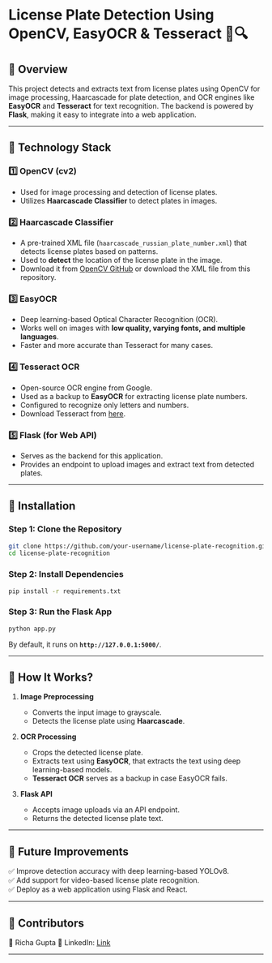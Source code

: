 # **License Plate Detection Using OpenCV, EasyOCR & Tesseract** 🚗🔍  

## **🔹 Overview**  
This project detects and extracts text from license plates using OpenCV for image processing, Haarcascade for plate detection, and OCR engines like **EasyOCR** and **Tesseract** for text recognition. The backend is powered by **Flask**, making it easy to integrate into a web application.  

---

## **🔹 Technology Stack**  

### 1️⃣ **OpenCV (cv2)**
- Used for image processing and detection of license plates.
- Utilizes **Haarcascade Classifier** to detect plates in images.

### 2️⃣ **Haarcascade Classifier**  
- A pre-trained XML file (`haarcascade_russian_plate_number.xml`) that detects license plates based on patterns.  
- Used to **detect** the location of the license plate in the image.
- Download it from [OpenCV GitHub](https://github.com/opencv/opencv/tree/master/data/haarcascades) or download the XML file from this repository.

### 3️⃣ **EasyOCR**  
- Deep learning-based Optical Character Recognition (OCR).  
- Works well on images with **low quality, varying fonts, and multiple languages**.  
- Faster and more accurate than Tesseract for many cases.

### 4️⃣ **Tesseract OCR**  
- Open-source OCR engine from Google.  
- Used as a backup to **EasyOCR** for extracting license plate numbers.  
- Configured to recognize only letters and numbers.
- Download Tesseract from [here](https://github.com/UB-Mannheim/tesseract/wiki).  

### 5️⃣ **Flask (for Web API)**  
- Serves as the backend for this application.  
- Provides an endpoint to upload images and extract text from detected plates.

---

## **🔹 Installation**  

### **Step 1: Clone the Repository**  
```sh
git clone https://github.com/your-username/license-plate-recognition.git
cd license-plate-recognition
```

### **Step 2: Install Dependencies**  
```sh
pip install -r requirements.txt
```

### **Step 3: Run the Flask App**  
```sh
python app.py
```
By default, it runs on **`http://127.0.0.1:5000/`**.

---

## **🔹 How It Works?**  

1. **Image Preprocessing**
   - Converts the input image to grayscale.
   - Detects the license plate using **Haarcascade**.

2. **OCR Processing**
   - Crops the detected license plate.
   - Extracts text using **EasyOCR**, that extracts the text using deep learning-based models.  
   - **Tesseract OCR** serves as a backup in case EasyOCR fails.  

3. **Flask API**
   - Accepts image uploads via an API endpoint.
   - Returns the detected license plate text.

---

## **🔹 Future Improvements**  
✅ Improve detection accuracy with deep learning-based YOLOv8.  
✅ Add support for video-based license plate recognition.  
✅ Deploy as a web application using Flask and React.  

---

## **🔹 Contributors**  
👤 Richa Gupta
📧 LinkedIn: [Link](https://www.linkedin.com/in/richa-gupta-2ba527247/)

---

